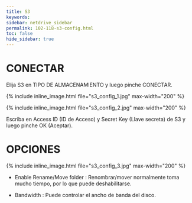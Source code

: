 ```yaml
---
title: S3
keywords:
sidebar: netdrive_sidebar
permalink: 102-118-s3-config.html
toc: false
hide_sidebar: true
---
```


CONECTAR
==================
Elija S3 en TIPO DE ALMACENAMIENTO y luego pinche CONECTAR.

{% include inline_image.html file="s3_config_1.jpg" max-width="200" %}


{% include inline_image.html file="s3_config_2.jpg" max-width="200" %}


Escriba en Access ID (ID de Acceso) y Secret Key (Llave secreta) de S3 y luego pinche OK (Aceptar).


OPCIONES
==================


{% include inline_image.html file="s3_config_3.jpg" max-width="200" %}


* Enable Rename/Move folder : Renombrar/mover normalmente toma mucho tiempo, por lo que puede deshabilitarse.

* Bandwidth : Puede controlar el ancho de banda del disco.

